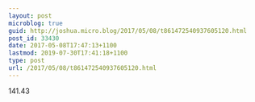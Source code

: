 ```yaml
---
layout: post
microblog: true
guid: http://joshua.micro.blog/2017/05/08/t861472540937605120.html
post_id: 33430
date: 2017-05-08T17:47:13+1100
lastmod: 2019-07-30T17:41:18+1100
type: post
url: /2017/05/08/t861472540937605120.html
---
```

141.43
